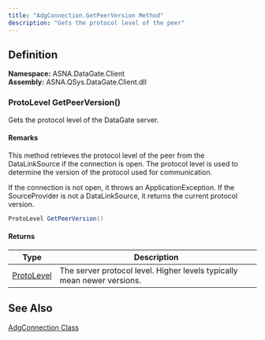 ```yaml
---
title: "AdgConnection.GetPeerVersion Method"
description: "Gets the protocol level of the peer"
---
```


## Definition

**Namespace:** ASNA.DataGate.Client<br/>
**Assembly:** ASNA.QSys.DataGate.Client.dll

### ProtoLevel GetPeerVersion()

Gets the protocol level of the DataGate server.

#### Remarks
This method retrieves the protocol level of the peer from the DataLinkSource if the connection is open. The protocol level is used to determine the version of the protocol used for communication.

If the connection is not open, it throws an ApplicationException. If the SourceProvider is not a DataLinkSource, it returns the current protocol version.

```cs
ProtoLevel GetPeerVersion()
```

#### Returns

| Type | Description
| --- | ---
| [ProtoLevel](https://learn.microsoft.com/en-us/dotnet/api/system.int32) | The server protocol level. Higher levels typically mean newer versions.

## See Also

[AdgConnection Class](adg-connection.html)